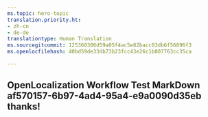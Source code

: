 ```yaml
---
ms.topic: hero-topic
translation.priority.ht:
- zh-cn
- de-de
translationtype: Human Translation
ms.sourcegitcommit: 125360306d59a05f4ac5e82bacc03db6f56896f3
ms.openlocfilehash: 40bd59de33db73b23fcc43e26c1b807763cc35ca

---
```

## OpenLocalization Workflow Test MarkDown af570157-6b97-4ad4-95a4-e9a0090d35eb thanks!



<!--HONumber=Sep16_HO1-->


